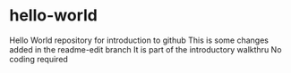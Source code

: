# hello-world
Hello World repository for introduction to github
This is some changes added in the readme-edit branch
It is part of the introductory walkthru 
No coding required
